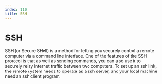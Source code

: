```yaml
---
index: 110
title: SSH
---
```

# SSH

SSH (or Secure SHell) is a method for letting you securely control a remote computer via a command line interface. One of the features of the SSH protocol is that as well as sending commands, you can also use it to securely relay Internet traffic between two computers. To set up an ssh link, the remote system needs to operate as a ssh server, and your local machine need an ssh client program.